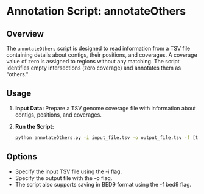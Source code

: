 # Annotation Script: annotateOthers

## Overview

The `annotateOthers` script is designed to read information from a TSV file containing details about contigs, their positions, and coverages. A coverage value of zero is assigned to regions without any matching. The script identifies empty intersections (zero coverage) and annotates them as "others."

## Usage

1. **Input Data:** Prepare a TSV genome coverage file with information about contigs, positions, and coverages.

2. **Run the Script:**
   ```bash
   python annotateOthers.py -i input_file.tsv -o output_file.tsv -f [tsv or bed6]

## Options
- Specify the input TSV file using the -i flag.
- Specify the output file with the -o flag.
- The script also supports saving in BED9 format using the -f bed9 flag.
